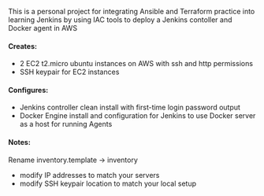 This is a personal project for integrating Ansible and Terraform practice into learning Jenkins by using IAC tools to deploy a Jenkins contoller and Docker agent in AWS

#### Creates:
- 2 EC2 t2.micro ubuntu instances on AWS with ssh and http permissions
- SSH keypair for EC2 instances

#### Configures:
- Jenkins controller clean install with first-time login password output
- Docker Engine install and configuration for Jenkins to use Docker server as a host for running Agents

#### Notes:
Rename inventory.template -> inventory
- modify IP addresses to match your servers
- modify SSH keypair location to match your local setup